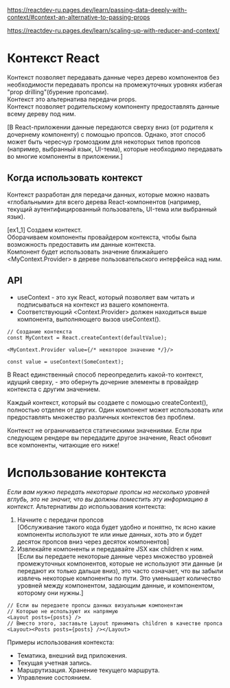 https://reactdev-ru.pages.dev/learn/passing-data-deeply-with-context/#context-an-alternative-to-passing-props


https://reactdev-ru.pages.dev/learn/scaling-up-with-reducer-and-context/

# Контекст React

Контекст позволяет передавать данные через дерево компонентов без необходимости передавать пропсы на промежуточных уровнях избегая "prop drilling"(бурение пропсами).\
Контекст это альтернатива передачи props.\
Контекст позволяет родительскому компоненту предоставлять данные всему дереву под ним.

[В React-приложении данные передаются сверху вниз (от родителя к дочернему компоненту) с помощью пропсов. Однако, этот способ может быть чересчур громоздким для некоторых типов пропсов (например, выбранный язык, UI-тема), которые необходимо передавать во многие компоненты в приложении.]

## Когда использовать контекст
Контекст разработан для передачи данных, которые можно назвать «глобальными» для всего дерева React-компонентов (например, текущий аутентифицированный пользователь, UI-тема или выбранный язык).

[ex1_1]
Создаем контекст.\
Оборачиваем компоненты провайдером контекста, чтобы была возможность предоставить им данные контекста.\
Компонент будет использовать значение ближайшего <MyContext.Provider> в дереве пользовательского интерфейса над ним.

## API
- useContext - это хук React, который позволяет вам читать и подписываться на контекст из вашего компонента.
-  Соответствующий <Context.Provider> должен находиться выше компонента, выполняющего вызов useContext().
```tsx
// Создание контекста
const MyContext = React.createContext(defaultValue);

<MyContext.Provider value={/* некоторое значение */}/>

const value = useContext(SomeContext);
```
В React единственный способ переопределить какой-то контекст, идущий сверху, - это обернуть дочерние элементы в провайдер контекста с другим значением. 

Каждый контекст, который вы создаете с помощью createContext(), полностью отделен от других. Один компонент может использовать или предоставлять множество различных контекстов без проблем.

Контекст не ограничивается статическими значениями. Если при следующем рендере вы передадите другое значение, React обновит все компоненты, читающие его ниже!

# Использование контекста
*Если вам нужно передать некоторые пропсы на несколько уровней вглубь, это не значит, что вы должны поместить эту информацию в контекст.*
Альтернативы до использования контекста:
1. Начните с передачи пропсов\
[Обслуживание такого кода будет удобно и понятно, тк ясно какие компоненты используют те или иные данных, хоть это и будет десяток пропсов вниз через десяток компонентов]
2. Извлекайте компоненты и передавайте JSX как children к ним.\
[Если вы передаете некоторые данные через множество уровней промежуточных компонентов, которые не используют эти данные (и передают их только дальше вниз), это часто означает, что вы забыли извлечь некоторые компоненты по пути. Это уменьшает количество уровней между компонентом, задающим данные, и компонентом, которому они нужны.]
```tsx
// Если вы передаете пропсы данных визуальным компонентам
// Которые не используют их напрямую
<Layout posts={posts} />
// Вместо этого, заставьте Layout принимать children в качестве пропса
<Layout><Posts posts={posts} /></Layout>
```
Примеры использования контекста:
- Тематика, внешний вид приложения.
- Текущая учетная запись.
- Маршрутизация. Хранение текущего маршрута.
- Управление состоянием.
```tsx
```
#
```tsx
```
```tsx
```
```tsx
```